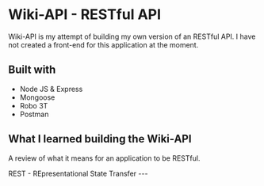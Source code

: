 # Wiki-API - RESTful API

Wiki-API is my attempt of building my own version of an RESTful API.  I have not created a front-end for this application at the moment.


## Built with

* Node JS & Express
* Mongoose
* Robo 3T
* Postman

## What I learned building the Wiki-API

A review of what it means for an application to be RESTful.  

REST - REpresentational State Transfer
       ---
